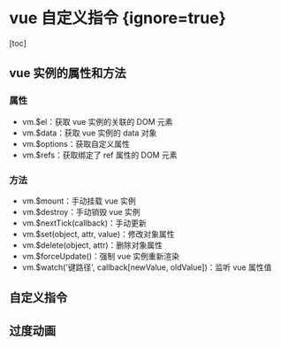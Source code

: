 # vue 自定义指令 {ignore=true}

[toc]

## vue 实例的属性和方法

### 属性

- vm.$el：获取 vue 实例的关联的 DOM 元素
- vm.$data：获取 vue 实例的 data 对象
- vm.$options：获取自定义属性
- vm.$refs：获取绑定了 ref 属性的 DOM 元素

### 方法

- vm.$mount：手动挂载 vue 实例
- vm.$destroy：手动销毁 vue 实例
- vm.$nextTick(callback)：手动更新
- vm.$set(object, attr, value)：修改对象属性
- vm.$delete(object, attr)：删除对象属性
- vm.$forceUpdate()：强制 vue 实例重新渲染
- vm.$watch('键路径', callback[newValue, oldValue])：监听 vue 属性值

## 自定义指令

## 过度动画